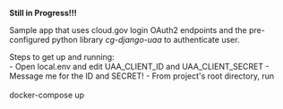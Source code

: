 <b>Still in Progress!!!</b>

Sample app that uses cloud.gov login OAuth2 endpoints and the pre-configured 
python library <i>cg-django-uaa</i> to authenticate user.

Steps to get up and running:<br>
    - Open local.env and edit UAA_CLIENT_ID and UAA_CLIENT_SECRET
        - Message me for the ID and SECRET!
    - From project's root directory, run <br><br> 
        docker-compose up 
     
